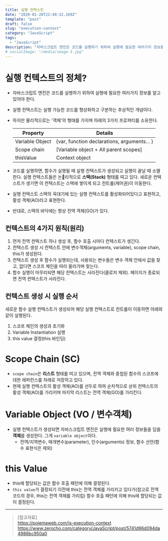 ```yaml
---
title: 실행 컨텍스트
date: "2020-01-20T22:40:32.169Z"
template: "post"
draft: false
slug: "execution-context"
category: "JavaScript"
tags:
  - "JavaScript"
description: "자바스크립트 엔진은 코드를 실행하기 위하여 실행에 필요한 여러가지 정보를 알고 있어야 한다. 실행 컨텍스트는 실행 가능한 코드를 형상화하고 구분하는 추상적인 개념이다. 하지만 물리적으로는 '객체'의 형태를 가지며, Variable Object, Scope Chain, this Value라고 하는 3가지 프로퍼티를 소유한다."
# socialImage: "/media/image-3.jpg"
---
```


<!-- # 실행 컨텍스트(Execution Context) -->

# 실행 컨텍스트의 정체?
- 자바스크립트 엔진은 코드를 실행하기 위하여 실행에 필요한 여러가지 정보를 알고 있어야 한다. 

- 실행 컨텍스트는 실행 가능한 코드를 형상화하고 구분하는 추상적인 개념이다.

- 하지만 물리적으로는 '객체'의 형태를 가지며 아래의 3가지 프로퍼티를 소유한다.  

  | Property | Details |
  | --- | --- |
  | Variable Object | {var, function declarations, arguments... } |
  | Scope chain | [Variable object + All parent scopes] |
  | thisValue | Context object |

- 코드를 실행하면, 함수가 실행될 때 실행 컨텍스트가 생성되고 실행이 끝날 때 소멸한다. 실행 컨텍스트들은 논리적으로 **스택(Stack)** 형태를 띠고 있다. 새로운 컨텍스트가 생기면 이 컨텍스트는 스택에 쌓이게 되고 컨트롤(제어권)이 이동한다.

- 실행 컨텍스트 스택의 꼭대기에 있는 실행 컨텍스트를 활성화되어있다고 표현하고, 활성 객체(AO)라고 표현한다.

- 반대로, 스택의 바닥에는 항상 전역 객체(GO)가 있다.

## 컨텍스트의 4가지 원칙(원리)
1. 먼저 전역 컨텍스트 하나 생성 후, 함수 호출 시마다 컨텍스트가 생긴다.
2. 컨텍스트 생성 시 컨텍스트 안에 변수객체(arguments, variable), scope chain, this가 생성된다.
3. 컨텍스트 생성 후 함수가 실행되는데, 사용되는 변수들은 변수 객체 안에서 값을 찾고, 없다면 스코프 체인을 따라 올라가며 찾는다.
4. 함수 실행이 마무리되면 해당 컨텍스트는 사라진다(클로저 제외). 페이지가 종료되면 전역 컨텍스트가 사라진다.

## 컨텍스트 생성 시 실행 순서
새로운 함수 실행 컨텍스트가 생성되어 해당 실행 컨텍스트로 컨트롤이 이동하면 아래와 같이 실행된다.
1. 스코프 체인의 생성과 초기화
2. Variable Instantiation 실행
3. this value 결정(this 바인딩)

# Scope Chain (SC)
- `scope chain`은 **리스트** 형태를 띠고 있으며, 전역 객체와 중첩된 함수의 스코프에 대한 레퍼런스를 차례로 저장하고 있다.
- 현재 실행 컨텍스트의 활성 객체(AO)를 선두로 하여 순차적으로 상위 컨텍스트의 활성 객체(AO)를 가리키며 마지막 리스트는 전역 객체(GO)를 가리킨다.

# Variable Object (VO / 변수객체)
- 실행 컨텍스트가 생성되면 자바스크립트 엔진은 실행에 필요한 여러 정보들을 담을 **객체**를 생성한다. 그게 `variable object`이다.
  * 전역/지역변수, 매개변수(parameter), 인수(arguments) 정보, 함수 선언(함수 표현식은 제외)

# this Value
- this에 할당되는 값은 함수 호출 패턴에 의해 결정된다.
- `this value`가 결정되기 이전에 this는 전역 객체를 가리키고 있다가(참고로 전역 코드의 경우, this는 전역 객체를 가리킴) 함수 호출 패턴에 의해 this에 할당되는 값이 결정된다.

---

> [참고자료]  
> https://poiemaweb.com/js-execution-context  
> https://www.zerocho.com/category/JavaScript/post/5741d96d094da4986bc950a0
